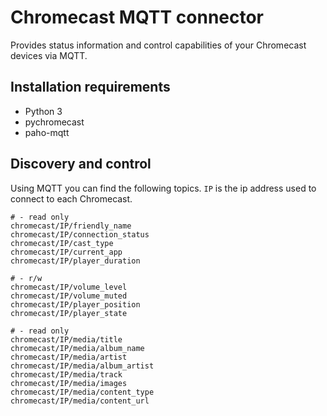 # Chromecast MQTT connector

Provides status information and control capabilities of your Chromecast devices via MQTT.

## Installation requirements

* Python 3
* pychromecast
* paho-mqtt

## Discovery and control

Using MQTT you can find the following topics. `IP` is the ip address used to connect
to each Chromecast.

```
# - read only
chromecast/IP/friendly_name
chromecast/IP/connection_status
chromecast/IP/cast_type
chromecast/IP/current_app
chromecast/IP/player_duration

# - r/w
chromecast/IP/volume_level
chromecast/IP/volume_muted
chromecast/IP/player_position
chromecast/IP/player_state

# - read only
chromecast/IP/media/title
chromecast/IP/media/album_name
chromecast/IP/media/artist
chromecast/IP/media/album_artist
chromecast/IP/media/track
chromecast/IP/media/images
chromecast/IP/media/content_type
chromecast/IP/media/content_url
```
